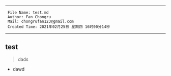 ---------------------------------------------------------------------------
	 File Name: test.md
	 Author: Fan Chongru
	 Mail: chongrufan123@gmail.com
	 Created Time: 2021年02月25日 星期四 16时00分14秒
 --------------------------------------------------------------------------

## test
> dads
- dawd

